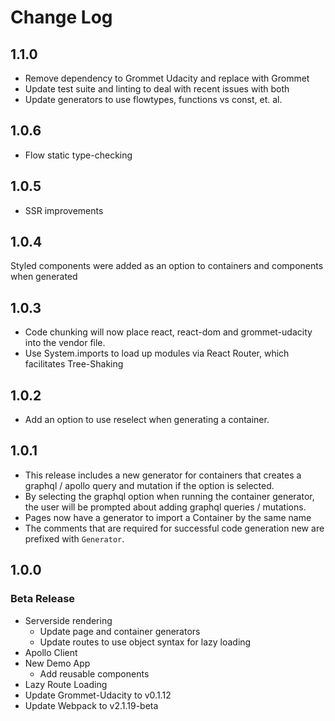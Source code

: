 # Change Log

## 1.1.0
- Remove dependency to Grommet Udacity and replace with Grommet
- Update test suite and linting to deal with recent issues with both
- Update generators to use flowtypes, functions vs const, et. al.

## 1.0.6
- Flow static type-checking

## 1.0.5
- SSR improvements

## 1.0.4
Styled components were added as an option to containers and components when generated

## 1.0.3
- Code chunking will now place react, react-dom and grommet-udacity into the vendor file.
- Use System.imports to load up modules via React Router, which facilitates Tree-Shaking

## 1.0.2
- Add an option to use reselect when generating a container.

## 1.0.1

- This release includes a new generator for containers that creates a graphql / apollo query and mutation if the option is selected.
- By selecting the graphql option when running the container generator, the user will be prompted about adding graphql queries / mutations.
- Pages now have a generator to import a Container by the same name
- The comments that are required for successful code generation new are prefixed with `Generator`.

## 1.0.0

### Beta Release

- Serverside rendering
  - Update page and container generators
  - Update routes to use object syntax for lazy loading
- Apollo Client
- New Demo App
  - Add reusable components
- Lazy Route Loading
- Update Grommet-Udacity to v0.1.12
- Update Webpack to v2.1.19-beta
